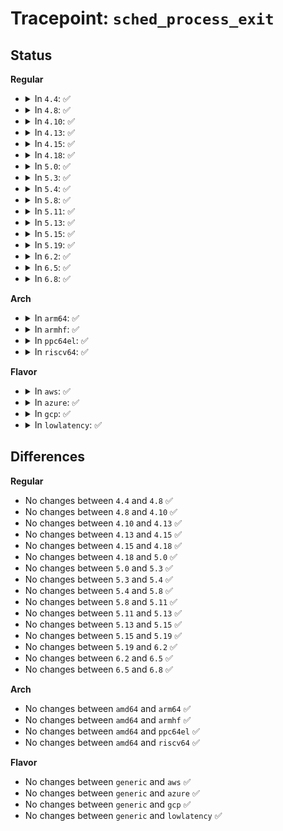 # Tracepoint: <code>sched_process_exit</code>

## Status
<b>Regular</b>
<ul>
<li>
<details>
<summary>In <code>4.4</code>: ✅</summary>

Event:

```c
struct trace_event_raw_sched_process_template {
    struct trace_entry ent;
    char comm[16];
    pid_t pid;
    int prio;
    char __data[0];
};
```
Function:

```c
void trace_event_raw_event_sched_process_template(void *__data, struct task_struct *p);
```
</details>
</li>
<li>
<details>
<summary>In <code>4.8</code>: ✅</summary>

Event:

```c
struct trace_event_raw_sched_process_template {
    struct trace_entry ent;
    char comm[16];
    pid_t pid;
    int prio;
    char __data[0];
};
```
Function:

```c
void trace_event_raw_event_sched_process_template(void *__data, struct task_struct *p);
```
</details>
</li>
<li>
<details>
<summary>In <code>4.10</code>: ✅</summary>

Event:

```c
struct trace_event_raw_sched_process_template {
    struct trace_entry ent;
    char comm[16];
    pid_t pid;
    int prio;
    char __data[0];
};
```
Function:

```c
void trace_event_raw_event_sched_process_template(void *__data, struct task_struct *p);
```
</details>
</li>
<li>
<details>
<summary>In <code>4.13</code>: ✅</summary>

Event:

```c
struct trace_event_raw_sched_process_template {
    struct trace_entry ent;
    char comm[16];
    pid_t pid;
    int prio;
    char __data[0];
};
```
Function:

```c
void trace_event_raw_event_sched_process_template(void *__data, struct task_struct *p);
```
</details>
</li>
<li>
<details>
<summary>In <code>4.15</code>: ✅</summary>

Event:

```c
struct trace_event_raw_sched_process_template {
    struct trace_entry ent;
    char comm[16];
    pid_t pid;
    int prio;
    char __data[0];
};
```
Function:

```c
void trace_event_raw_event_sched_process_template(void *__data, struct task_struct *p);
```
</details>
</li>
<li>
<details>
<summary>In <code>4.18</code>: ✅</summary>

Event:

```c
struct trace_event_raw_sched_process_template {
    struct trace_entry ent;
    char comm[16];
    pid_t pid;
    int prio;
    char __data[0];
};
```
Function:

```c
void trace_event_raw_event_sched_process_template(void *__data, struct task_struct *p);
```
</details>
</li>
<li>
<details>
<summary>In <code>5.0</code>: ✅</summary>

Event:

```c
struct trace_event_raw_sched_process_template {
    struct trace_entry ent;
    char comm[16];
    pid_t pid;
    int prio;
    char __data[0];
};
```
Function:

```c
void trace_event_raw_event_sched_process_template(void *__data, struct task_struct *p);
```
</details>
</li>
<li>
<details>
<summary>In <code>5.3</code>: ✅</summary>

Event:

```c
struct trace_event_raw_sched_process_template {
    struct trace_entry ent;
    char comm[16];
    pid_t pid;
    int prio;
    char __data[0];
};
```
Function:

```c
void trace_event_raw_event_sched_process_template(void *__data, struct task_struct *p);
```
</details>
</li>
<li>
<details>
<summary>In <code>5.4</code>: ✅</summary>

Event:

```c
struct trace_event_raw_sched_process_template {
    struct trace_entry ent;
    char comm[16];
    pid_t pid;
    int prio;
    char __data[0];
};
```
Function:

```c
void trace_event_raw_event_sched_process_template(void *__data, struct task_struct *p);
```
</details>
</li>
<li>
<details>
<summary>In <code>5.8</code>: ✅</summary>

Event:

```c
struct trace_event_raw_sched_process_template {
    struct trace_entry ent;
    char comm[16];
    pid_t pid;
    int prio;
    char __data[0];
};
```
Function:

```c
void trace_event_raw_event_sched_process_template(void *__data, struct task_struct *p);
```
</details>
</li>
<li>
<details>
<summary>In <code>5.11</code>: ✅</summary>

Event:

```c
struct trace_event_raw_sched_process_template {
    struct trace_entry ent;
    char comm[16];
    pid_t pid;
    int prio;
    char __data[0];
};
```
Function:

```c
void trace_event_raw_event_sched_process_template(void *__data, struct task_struct *p);
```
</details>
</li>
<li>
<details>
<summary>In <code>5.13</code>: ✅</summary>

Event:

```c
struct trace_event_raw_sched_process_template {
    struct trace_entry ent;
    char comm[16];
    pid_t pid;
    int prio;
    char __data[0];
};
```
Function:

```c
void trace_event_raw_event_sched_process_template(void *__data, struct task_struct *p);
```
</details>
</li>
<li>
<details>
<summary>In <code>5.15</code>: ✅</summary>

Event:

```c
struct trace_event_raw_sched_process_template {
    struct trace_entry ent;
    char comm[16];
    pid_t pid;
    int prio;
    char __data[0];
};
```
Function:

```c
void trace_event_raw_event_sched_process_template(void *__data, struct task_struct *p);
```
</details>
</li>
<li>
<details>
<summary>In <code>5.19</code>: ✅</summary>

Event:

```c
struct trace_event_raw_sched_process_template {
    struct trace_entry ent;
    char comm[16];
    pid_t pid;
    int prio;
    char __data[0];
};
```
Function:

```c
void trace_event_raw_event_sched_process_template(void *__data, struct task_struct *p);
```
</details>
</li>
<li>
<details>
<summary>In <code>6.2</code>: ✅</summary>

Event:

```c
struct trace_event_raw_sched_process_template {
    struct trace_entry ent;
    char comm[16];
    pid_t pid;
    int prio;
    char __data[0];
};
```
Function:

```c
void trace_event_raw_event_sched_process_template(void *__data, struct task_struct *p);
```
</details>
</li>
<li>
<details>
<summary>In <code>6.5</code>: ✅</summary>

Event:

```c
struct trace_event_raw_sched_process_template {
    struct trace_entry ent;
    char comm[16];
    pid_t pid;
    int prio;
    char __data[0];
};
```
Function:

```c
void trace_event_raw_event_sched_process_template(void *__data, struct task_struct *p);
```
</details>
</li>
<li>
<details>
<summary>In <code>6.8</code>: ✅</summary>

Event:

```c
struct trace_event_raw_sched_process_template {
    struct trace_entry ent;
    char comm[16];
    pid_t pid;
    int prio;
    char __data[0];
};
```
Function:

```c
void trace_event_raw_event_sched_process_template(void *__data, struct task_struct *p);
```
</details>
</li>
</ul>
<b>Arch</b>
<ul>
<li>
<details>
<summary>In <code>arm64</code>: ✅</summary>

Event:

```c
struct trace_event_raw_sched_process_template {
    struct trace_entry ent;
    char comm[16];
    pid_t pid;
    int prio;
    char __data[0];
};
```
Function:

```c
void trace_event_raw_event_sched_process_template(void *__data, struct task_struct *p);
```
</details>
</li>
<li>
<details>
<summary>In <code>armhf</code>: ✅</summary>

Event:

```c
struct trace_event_raw_sched_process_template {
    struct trace_entry ent;
    char comm[16];
    pid_t pid;
    int prio;
    char __data[0];
};
```
Function:

```c
void trace_event_raw_event_sched_process_template(void *__data, struct task_struct *p);
```
</details>
</li>
<li>
<details>
<summary>In <code>ppc64el</code>: ✅</summary>

Event:

```c
struct trace_event_raw_sched_process_template {
    struct trace_entry ent;
    char comm[16];
    pid_t pid;
    int prio;
    char __data[0];
};
```
Function:

```c
void trace_event_raw_event_sched_process_template(void *__data, struct task_struct *p);
```
</details>
</li>
<li>
<details>
<summary>In <code>riscv64</code>: ✅</summary>

Event:

```c
struct trace_event_raw_sched_process_template {
    struct trace_entry ent;
    char comm[16];
    pid_t pid;
    int prio;
    char __data[0];
};
```
Function:

```c
void trace_event_raw_event_sched_process_template(void *__data, struct task_struct *p);
```
</details>
</li>
</ul>
<b>Flavor</b>
<ul>
<li>
<details>
<summary>In <code>aws</code>: ✅</summary>

Event:

```c
struct trace_event_raw_sched_process_template {
    struct trace_entry ent;
    char comm[16];
    pid_t pid;
    int prio;
    char __data[0];
};
```
Function:

```c
void trace_event_raw_event_sched_process_template(void *__data, struct task_struct *p);
```
</details>
</li>
<li>
<details>
<summary>In <code>azure</code>: ✅</summary>

Event:

```c
struct trace_event_raw_sched_process_template {
    struct trace_entry ent;
    char comm[16];
    pid_t pid;
    int prio;
    char __data[0];
};
```
Function:

```c
void trace_event_raw_event_sched_process_template(void *__data, struct task_struct *p);
```
</details>
</li>
<li>
<details>
<summary>In <code>gcp</code>: ✅</summary>

Event:

```c
struct trace_event_raw_sched_process_template {
    struct trace_entry ent;
    char comm[16];
    pid_t pid;
    int prio;
    char __data[0];
};
```
Function:

```c
void trace_event_raw_event_sched_process_template(void *__data, struct task_struct *p);
```
</details>
</li>
<li>
<details>
<summary>In <code>lowlatency</code>: ✅</summary>

Event:

```c
struct trace_event_raw_sched_process_template {
    struct trace_entry ent;
    char comm[16];
    pid_t pid;
    int prio;
    char __data[0];
};
```
Function:

```c
void trace_event_raw_event_sched_process_template(void *__data, struct task_struct *p);
```
</details>
</li>
</ul>

## Differences
<b>Regular</b>
<ul>
<li>
No changes between <code>4.4</code> and <code>4.8</code> ✅
</li>
<li>
No changes between <code>4.8</code> and <code>4.10</code> ✅
</li>
<li>
No changes between <code>4.10</code> and <code>4.13</code> ✅
</li>
<li>
No changes between <code>4.13</code> and <code>4.15</code> ✅
</li>
<li>
No changes between <code>4.15</code> and <code>4.18</code> ✅
</li>
<li>
No changes between <code>4.18</code> and <code>5.0</code> ✅
</li>
<li>
No changes between <code>5.0</code> and <code>5.3</code> ✅
</li>
<li>
No changes between <code>5.3</code> and <code>5.4</code> ✅
</li>
<li>
No changes between <code>5.4</code> and <code>5.8</code> ✅
</li>
<li>
No changes between <code>5.8</code> and <code>5.11</code> ✅
</li>
<li>
No changes between <code>5.11</code> and <code>5.13</code> ✅
</li>
<li>
No changes between <code>5.13</code> and <code>5.15</code> ✅
</li>
<li>
No changes between <code>5.15</code> and <code>5.19</code> ✅
</li>
<li>
No changes between <code>5.19</code> and <code>6.2</code> ✅
</li>
<li>
No changes between <code>6.2</code> and <code>6.5</code> ✅
</li>
<li>
No changes between <code>6.5</code> and <code>6.8</code> ✅
</li>
</ul>
<b>Arch</b>
<ul>
<li>
No changes between <code>amd64</code> and <code>arm64</code> ✅
</li>
<li>
No changes between <code>amd64</code> and <code>armhf</code> ✅
</li>
<li>
No changes between <code>amd64</code> and <code>ppc64el</code> ✅
</li>
<li>
No changes between <code>amd64</code> and <code>riscv64</code> ✅
</li>
</ul>
<b>Flavor</b>
<ul>
<li>
No changes between <code>generic</code> and <code>aws</code> ✅
</li>
<li>
No changes between <code>generic</code> and <code>azure</code> ✅
</li>
<li>
No changes between <code>generic</code> and <code>gcp</code> ✅
</li>
<li>
No changes between <code>generic</code> and <code>lowlatency</code> ✅
</li>
</ul>
